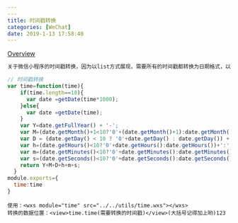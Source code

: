 ```yaml
---
---
title: 时间戳转换
categories: [WeChat]
date: 2019-1-13 17:58:40
---
```

[Overview](https://blog.csdn.net/curtain_Allure)
<!-- # [js](https://vjudge.net/problem/OpenJ_Bailian-1000)
code -->
```txt
关于微信小程序的时间戳转换，因为以list方式展现，需要所有的时间戳都转换为日期格式，以wxs文件格式封装一个时间戳转换,但是再wxs中，发现不能使用new Date();注意：在wxs中，使用getDate()代替
```
```js
// 时间戳转换
var time=function(time){
    if(time.length==10){
      var date =getDate(time*1000);
    }else{
      var date =getDate(time);
    }
    var Y=date.getFullYear() + '-';
    var M=(date.getMonth()+1<10?'0'+(date.getMonth()+1):date.getMonth()+1)+'-';
    var D = (date.getDay() < 10 ? '0'+date.getDay() : date.getDay()) + ' ';
    var h=(date.getHours()<10?'0'+date.getHours():date.getHours())+':';
    var m=(date.getMinutes()<10?'0'+date.getMinutes():date.getMinutes())+':';
    var s=(date.getSeconds()<10?'0'+date.getSeconds():date.getSeconds());
    return Y+M+D+h+m+s;
  }
module.exports={
  time:time
}
```
```wxml
使用：<wxs module="time" src="../../utils/time.wxs"></wxs>
转换的数据位置：<view>time.time(需要转换的时间戳)</view>(大括号记得加上哟)123
```
